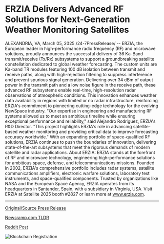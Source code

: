 # ERZIA Delivers Advanced RF Solutions for Next-Generation Weather Monitoring Satellites

ALEXANDRIA, VA, March 05, 2025 /24-7PressRelease/ -- ERZIA, the European leader in high-performance radio frequency (RF) and microwave solutions, proudly announces the successful delivery of 36 Ka-Band transmit/receive (Tx/Rx) subsystems to support a groundbreaking satellite constellation dedicated to global weather forecasting.  The custom units are Ka-band TR modules featuring 100 dB isolation between transmit and receive paths, along with high-rejection filtering to suppress interference and prevent spurious signal generation. Delivering over 34 dBm of output power in the transmit path and a low noise figure in the receive path, these advanced RF subsystems enable real-time, high-resolution radar observations of atmospheric conditions. This innovation enhances weather data availability in regions with limited or no radar infrastructure, reinforcing ERZIA's commitment to pioneering cutting-edge technology for the evolving NewSpace industry.  "Our expertise in engineering and manufacturing RF systems allowed us to meet an ambitious timeline while ensuring exceptional performance and reliability," said Alejandro Rodriguez, ERZIA's R&D Director. "This project highlights ERZIA's role in advancing satellite-based weather monitoring and providing critical data to improve forecasting accuracy worldwide."  With an expanding portfolio of space-qualified RF solutions, ERZIA continues to push the boundaries of innovation, delivering state-of-the-art subsystems that meet the rigorous demands of modern satellite and radar applications.  About ERZIA: ERZIA stands at the forefront of RF and microwave technology, engineering high-performance solutions for ambitious space, defense, and telecommunications missions. Founded in 2002, ERZIA's comprehensive portfolio includes radar systems, satellite communications amplifiers, electronic warfare solutions, laboratory test instruments, and space-qualified components. Trusted by organizations like NASA and the European Space Agency, ERZIA operates from its headquarters in Santander, Spain, with a subsidiary in Virginia, USA. Visit ERZIA at Satellite 2025 booth #2827 or learn more at www.erzia.com. 

---

[Original/Source Press Release](https://www.24-7pressrelease.com/press-release/520271/erzia-delivers-advanced-rf-solutions-for-next-generation-weather-monitoring-satellites)
                    

[Newsramp.com TLDR](https://newsramp.com/curated-news/erzia-delivers-36-ka-band-tx-rx-subsystems-for-weather-forecasting-satellite-constellation/8ed3d4e58784b7379d5b34a9477dcd96) 

 



[Reddit Post](https://www.reddit.com/r/newsramp/comments/1j3yebh/erzia_delivers_36_kaband_txrx_subsystems_for/) 



![Blockchain Registration](https://cdn.newsramp.app/24-7PressRelease/qrcode/253/5/envyVBFf.webp)